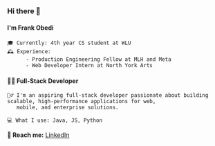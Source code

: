### Hi there 👋

#### I'm Frank Obedi

    🎓 Currently: 4th year CS student at WLU
    🕰️ Experience:
          - Production Engineering Fellow at MLH and Meta
          - Web Developer Intern at North York Arts
#### 🧑‍💻 Full-Stack Developer
    🙍‍♂️ I'm an aspiring full-stack developer passionate about building scalable, high-performance applications for web,
       mobile, and enterprise solutions.
       
    💻 What I use: Java, JS, Python

**📧 Reach me:** [LinkedIn](https://www.linkedin.com/in/frankmobedi/)
